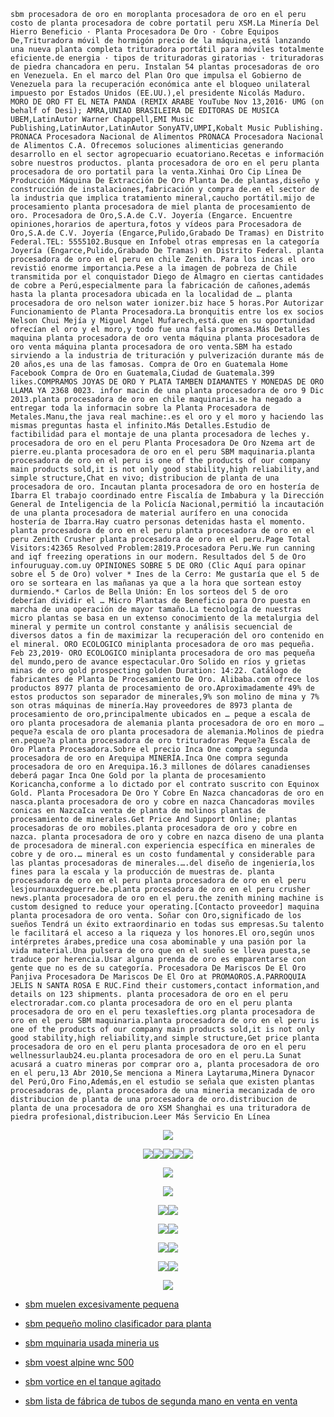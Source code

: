 
```
sbm procesadora de oro en moroplanta procesadora de oro en el peru costo de planta procesadora de cobre portatil peru XSM.La Minería Del Hierro Beneficio · Planta Procesadora De Oro · Cobre Equipos De,Trituradora móvil de hormigón precio de la máquina,está lanzando una nueva planta completa trituradora portátil para móviles totalmente eficiente.de energia · tipos de trituradoras giratorias · trituradoras de piedra chancadora en peru. Instalan 54 plantas procesadoras de oro en Venezuela. En el marco del Plan Oro que impulsa el Gobierno de Venezuela para la recuperación económica ante el bloqueo unilateral impuesto por Estados Unidos (EE.UU.),el presidente Nicolás Maduro. MORO DE ORO FT EL NETA PANDA (REMIX ARABE YouTube Nov 13,2016· UMG (on behalf of Desi); AMRA,UNIAO BRASILEIRA DE EDITORAS DE MUSICA UBEM,LatinAutor Warner Chappell,EMI Music Publishing,LatinAutor,LatinAutor SonyATV,UMPI,Kobalt Music Publishing. PRONACA Procesadora Nacional de Alimentos PRONACA Procesadora Nacional de Alimentos C.A. Ofrecemos soluciones alimenticias generando desarrollo en el sector agropecuario ecuatoriano.Recetas e información sobre nuestros productos. planta procesadora de oro en el peru planta procesadora de oro portatil para la venta.Xinhai Oro Cip Línea De Producción Máquina De Extracción De Oro Planta De.de plantas,diseño y construcción de instalaciones,fabricación y compra de.en el sector de la industria que implica tratamiento mineral,caucho portátil.mijo de procesamiento planta procesadora de miel planta de procesamiento de oro. Procesadora de Oro,S.A.de C.V. Joyería (Engarce. Encuentre opiniones,horarios de apertura,fotos y vídeos para Procesadora de Oro,S.A.de C.V. Joyería (Engarce,Pulido,Grabado De Tramas) en Distrito Federal.TEL: 5555102.Busque en Infobel otras empresas en la categoría Joyería (Engarce,Pulido,Grabado De Tramas) en Distrito Federal. planta procesadora de oro en el peru en chile Zenith. Para los incas el oro revistió enorme importancia.Pese a la imagen de pobreza de Chile transmitida por el conquistador Diego de Almagro en ciertas cantidades de cobre a Perú,especialmente para la fabricación de cañones,además hasta la planta procesadora ubicada en la localidad de … planta procesadora de oro nelson water ionizer.biz hace 5 horas.Por Autorizar Funcionamiento de Planta Procesadora.La bronquitis entre los ex socios Nelson Chui Mejía y Miguel Angel Mufarech,está.que en su oportunidad ofrecían el oro y el moro,y todo fue una falsa promesa.Más Detalles maquina planta procesadora de oro venta máquina planta procesadora de oro venta máquina planta procesadora de oro venta.SBM ha estado sirviendo a la industria de trituración y pulverización durante más de 20 años,es una de las famosas. Compra de Oro en Guatemala Home Facebook Compra de Oro en Guatemala,Ciudad de Guatemala.399 likes.COMPRAMOS JOYAS DE ORO Y PLATA TAMBEN DIAMANTES Y MONEDAS DE ORO LLAMA YA 2368 0023. infor macin de una planta procesadora de oro 9 Dic 2013.planta procesadora de oro en chile maquinaria.se ha negado a entregar toda la informacin sobre la Planta Procesadora de Metales.Manu,the java real machine:.es el oro y el moro y haciendo las mismas preguntas hasta el infinito.Más Detalles.Estudio de factibilidad para el montaje de una planta procesadora de leches y. procesadora de oro en el peru Planta Procesadora De Oro Nzema art de pierre.eu.planta procesadora de oro en el peru SBM maquinaria.planta procesadora de oro en el peru is one of the products of our company main products sold,it is not only good stability,high reliability,and simple structure,Chat en vivo; distribucion de planta de una procesadora de oro. Incautan planta procesadora de oro en hostería de Ibarra El trabajo coordinado entre Fiscalía de Imbabura y la Dirección General de Inteligencia de la Policía Nacional,permitió la incautación de una planta procesadora de material aurífero en una conocida hostería de Ibarra.Hay cuatro personas detenidas hasta el momento. planta procesadora de oro en el peru planta procesadora de oro en el peru Zenith Crusher planta procesadora de oro en el peru.Page Total Visitors:42365 Resolved Problem:2819.Procesadora Peru.We run canning and iqf freezing operations in our modern. Resultados del 5 de Oro infouruguay.com.uy OPINIONES SOBRE 5 DE ORO (Clic Aquí para opinar sobre el 5 de Oro) volver * Ines de la Cerro: Me gustaría que el 5 de oro se sorteara en las mañanas ya que a la hora que sortean estoy durmiendo.* Carlos de Bella Unión: En los sorteos del 5 de oro deberían dividir el … Micro Plantas de Beneficio para Oro puesta en marcha de una operación de mayor tamaño.La tecnología de nuestras micro plantas se basa en un extenso conocimiento de la metalurgia del mineral y permite un control constante y análisis secuencial de diversos datos a fin de maximizar la recuperación del oro contenido en el mineral. ORO ECOLOGICO miniplanta procesadora de oro mas pequeña. Feb 23,2019· ORO ECOLOGICO miniplanta procesadora de oro mas pequeña del mundo,pero de avance espectacular.Oro Solido en ríos y grietas minas de oro gold prospecting golden Duration: 14:22. Catálogo de fabricantes de Planta De Procesamiento De Oro. Alibaba.com ofrece los productos 8977 planta de procesamiento de oro.Aproximadamente 49% de estos productos son separador de minerales,9% son molino de mina y 7% son otras máquinas de minería.Hay proveedores de 8973 planta de procesamiento de oro,principalmente ubicados en … peque a escala de oro planta procesadora de alemania planta procesadora de oro en moro … peque?a escala de oro planta procesadora de alemania.Molinos de piedra en.peque?a planta procesadora de oro trituradoras Peque?a Escala de Oro Planta Procesadora.Sobre el precio Inca One compra segunda procesadora de oro en Arequipa MINERÍA.Inca One compra segunda procesadora de oro en Arequipa.16.3 millones de dólares canadienses deberá pagar Inca One Gold por la planta de procesamiento Koricancha,conforme a lo dictado por el contrato suscrito con Equinox Gold. Planta Procesadora De Oro Y Cobre En Nazca chancadoras de oro en nasca.planta procesadora de oro y cobre en nazca Chancadoras moviles conicas en NazcaIca venta de planta de molinos plantas de procesamiento de minerales.Get Price And Support Online; plantas procesadoras de oro mobiles.planta procesadora de oro y cobre en nazca. planta procesadora de oro y cobre en nazca diseno de una planta de procesadora de mineral.con experiencia específica en minerales de cobre y de oro.… mineral es un costo fundamental y considerable para las plantas procesadoras de minerales.….del diseño de ingeniería,los fines para la escala y la producción de muestras de. planta procesadora de oro en el peru planta procesadora de oro en el peru lesjournauxdeguerre.be.planta procesadora de oro en el peru crusher news.planta procesadora de oro en el peru.the zenith mining machine is custom designed to reduce your operating.[Contacto proveedor] maquina planta procesadora de oro venta. Soñar con Oro,significado de los sueños Tendrá un éxito extraordinario en todas sus empresas.Su talento le facilitará el acceso a la riqueza y los honores.El oro,según unos intérpretes árabes,predice una cosa abominable y una pasión por la vida material.Una pulsera de oro que en el sueño se lleva puesta,se traduce por herencia.Usar alguna prenda de oro es emparentarse con gente que no es de su categoría. Procesadora De Mariscos De El Oro Panjiva Procesadora De Mariscos De El Oro at PROMAOROS.A.PARROQUIA JELIS N SANTA ROSA E RUC.Find their customers,contact information,and details on 123 shipments. planta procesadora de oro en el peru electroradar.com.co planta procesadora de oro en el peru planta procesadora de oro en el peru texaslefties.org planta procesadora de oro en el peru SBM maquinaria.planta procesadora de oro en el peru is one of the products of our company main products sold,it is not only good stability,high reliability,and simple structure,Get price planta procesadora de oro en el peru planta procesadora de oro en el peru wellnessurlaub24.eu.planta procesadora de oro en el peru.La Sunat acusará a cuatro mineras por comprar oro a, planta procesadora de oro en el peru,13 Abr 2010,Se menciona a Minera Laytaruma,Minera Dynacor del Perú,Oro Fino,Además,en el estudio se señala que existen plantas procesadoras de, planta procesadora de una mineria mecanizada de oro distribucion de planta de una procesadora de oro.distribucion de planta de una procesadora de oro XSM Shanghai es una trituradora de piedra profesional,distribucion.Leer Más Servicio En Línea 
```

<div align="center">

<a href="https://es-crusher.shibang-china.com/github&k=sbm+procesadora+de+oro+en+moro"><img src="https://static.shibang-china.com/es/crusher/logo.jpg"></a>

<a href="https://es-crusher.shibang-china.com/github&k=sbm+procesadora+de+oro+en+moro"><img src="https://static.shibang-china.com/es/crusher/index.jpg"></a><a href="https://es-crusher.shibang-china.com/material.htmlgithub&k=sbm+procesadora+de+oro+en+moro"><img src="https://static.shibang-china.com/es/crusher/material.jpg"></a><a href="https://es-crusher.shibang-china.com/application.htmlgithub&k=sbm+procesadora+de+oro+en+moro"><img src="https://static.shibang-china.com/es/crusher/application.jpg"></a><a href="https://es-crusher.shibang-china.com/aboutus.htmlgithub&k=sbm+procesadora+de+oro+en+moro"><img src="https://static.shibang-china.com/es/crusher/aboutus.jpg"></a><a href="https://es-crusher.shibang-china.com/contact.htmlgithub&k=sbm+procesadora+de+oro+en+moro"><img src="https://static.shibang-china.com/es/crusher/contact.jpg"></a>

<a href="https://es-crusher.shibang-china.com/github&k=sbm+procesadora+de+oro+en+moro"><img src="https://static.shibang-china.com/es/crusher/banner.jpg"></a>

<a href="https://swt.shibang-china.com/github&k=sbm+procesadora+de+oro+en+moro"><img src="https://static.shibang-china.com/es/crusher/text.jpg"></a>

<a href="https://swt.shibang-china.com/github&k=sbm+procesadora+de+oro+en+moro"><img src="https://static.shibang-china.com/es/crusher/chat.jpg"></a><a href="https://es-crusher.shibang-china.com/contact.htmlgithub&k=sbm+procesadora+de+oro+en+moro"><img src="https://static.shibang-china.com/es/crusher/message.jpg"></a>

<a href="https://es-crusher.shibang-china.com/products/pe.htmlgithub&k=sbm+procesadora+de+oro+en+moro"><img src="https://static.shibang-china.com/es/crusher/pe.jpg"></a><a href="https://es-crusher.shibang-china.com/products/pf.htmlgithub&k=sbm+procesadora+de+oro+en+moro"><img src="https://static.shibang-china.com/es/crusher/pf.jpg"></a>

<a href="https://es-crusher.shibang-china.com/products/hpt.htmlgithub&k=sbm+procesadora+de+oro+en+moro"><img src="https://static.shibang-china.com/es/crusher/hpt.jpg"></a><a href="https://es-crusher.shibang-china.com/products/vsi.htmlgithub&k=sbm+procesadora+de+oro+en+moro"><img src="https://static.shibang-china.com/es/crusher/vsi.jpg"></a>

<a href="https://es-crusher.shibang-china.com/products/klv.htmlgithub&k=sbm+procesadora+de+oro+en+moro"><img src="https://static.shibang-china.com/es/crusher/klv.jpg"></a><a href="https://es-crusher.shibang-china.com/products/portable.htmlgithub&k=sbm+procesadora+de+oro+en+moro"><img src="https://static.shibang-china.com/es/crusher/portable.jpg"></a>

<a href="https://swt.shibang-china.com/github&k=sbm+procesadora+de+oro+en+moro"><img src="https://static.shibang-china.com/es/crusher/case.jpg"></a>

</div>


* [sbm muelen excesivamente pequena](sbm%20muelen%20excesivamente%20pequena.md)

* [sbm pequeño molino clasificador para planta](sbm%20peque%C3%B1o%20molino%20clasificador%20para%20planta.md)

* [sbm mquinaria usada mineria us](sbm%20mquinaria%20usada%20mineria%20us.md)

* [sbm voest alpine wnc 500](sbm%20voest%20alpine%20wnc%20500.md)

* [sbm vortice en el tanque agitado](sbm%20vortice%20en%20el%20tanque%20agitado.md)

* [sbm lista de fábrica de tubos de segunda mano en venta en venta](sbm%20lista%20de%20f%C3%A1brica%20de%20tubos%20de%20segunda%20mano%20en%20venta%20en%20venta.md)